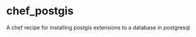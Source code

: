 chef_postgis
============

A chef recipe for installing postgis extensions to a database in postgresql
